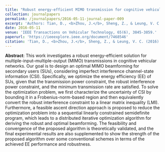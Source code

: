 ```yaml
---
title: "Robust energy-efficient MIMO transmission for cognitive vehicular networks"
collection: journalpapers
permalink: /journalpapers/2016-05-11-journal-paper-009
excerpt: 'Authors: Tian, D., <b>Zhou, J.</b>, Sheng, Z., & Leung, V. C.'
date: 2016-05-11
venue: 'IEEE Transactions on Vehicular Technology, 65(6), 3845-3859.'
paperurl: 'https://ieeexplore.ieee.org/document/7468546'
citation: 'Tian, D., <b>Zhou, J.</b>, Sheng, Z., & Leung, V. C. (2016). Robust energy-efficient MIMO transmission for cognitive vehicular networks. IEEE Transactions on Vehicular Technology, 65(6), 3845-3859.'
---
```


**Abstract**: This work investigates a robust energy-efficient solution for multiple-input–multiple-output (MIMO) transmissions in cognitive vehicular networks. Our goal is to design an optimal MIMO beamforming for secondary users (SUs), considering imperfect interference channel-state information (CSI). Specifically, we optimize the energy efficiency (EE) of SUs, given that the transmission power constraint, the robust interference power constraint, and the minimum transmission rate are satisfied. To solve the optimization problem, we first characterize the uncertainty of CSI by bounding it in a Frobenius-norm-based region and then equivalently convert the robust interference constraint to a linear matrix inequality (LMI). Furthermore, a feasible ascent direction approach is proposed to reduce the optimization problem into a sequential linearly constrained semidefinite program, which leads to a distributed iterative optimization algorithm for deriving the robust and optimal beamforming. The feasibility and convergence of the proposed algorithm is theoretically validated, and the final experimental results are also supplemented to show the strength of the proposed algorithm over some conventional schemes in terms of the achieved EE performance and robustness.

